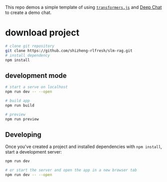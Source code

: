 This repo demos a simple template of using [`transformers.js`](https://huggingface.co/docs/transformers.js/en/index) and [Deep Chat](https://deepchat.dev/) to create a demo chat.

# download project

```bash
# clone git repository
git clone https://github.com/shizheng-rlfresh/slm-rag.git
# install dependency
npm install
```

## development mode

```bash
# start a serve on localhost
npm run dev -- --open

# build app
npm run build

# preview
npm run preview
```

## Developing

Once you've created a project and installed dependencies with `npm install`, start a development server:

```bash
npm run dev

# or start the server and open the app in a new browser tab
npm run dev -- --open
```
